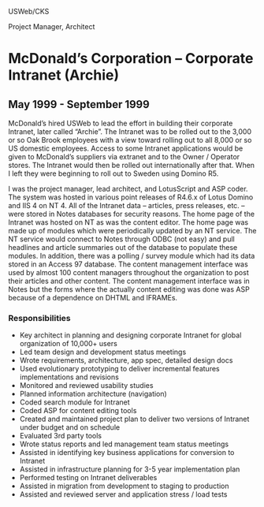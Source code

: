 USWeb/CKS

Project Manager, Architect

# McDonald’s Corporation – Corporate Intranet (Archie)
## May 1999 - September 1999


McDonald’s hired USWeb to lead the effort in building their corporate Intranet, later called “Archie”. The Intranet was to be rolled out to the 3,000 or so Oak Brook employees with a view toward rolling out to all 8,000 or so US domestic employees. Access to some Intranet applications would be given to McDonald’s suppliers via extranet and to the Owner / Operator stores. The Intranet would then be rolled out internationally after that. When I left they were beginning to roll out to Sweden using Domino R5.

I was the project manager, lead architect, and LotusScript and ASP coder. The system was hosted in various point releases of R4.6.x of Lotus Domino and IIS 4 on NT 4. All of the Intranet data – articles, press releases, etc. – were stored in Notes databases for security reasons. The home page of the Intranet was hosted on NT as was the content editor. The home page was made up of modules which were periodically updated by an NT service. The NT service would connect to Notes through ODBC (not easy) and pull headlines and article summaries out of the database to populate these modules. In addition, there was a polling / survey module which had its data stored in an Access 97 database. The content management interface was used by almost 100 content managers throughout the organization to post their articles and other content. The content management interface was in Notes but the forms where the actually content editing was done was ASP because of a dependence on DHTML and IFRAMEs.

### Responsibilities

* Key architect in planning and designing corporate Intranet for global organization of 10,000+ users
* Led team design and development status meetings
* Wrote requirements, architecture, app spec, detailed design docs
* Used evolutionary prototyping to deliver incremental features implementations and revisions
* Monitored and reviewed usability studies
* Planned information architecture (navigation)
* Coded search module for Intranet
* Coded ASP for content editing tools
* Created and maintained project plan to deliver two versions of Intranet under budget and on schedule
* Evaluated 3rd party tools
* Wrote status reports and led management team status meetings
* Assisted in identifying key business applications for conversion to Intranet
* Assisted in infrastructure planning for 3-5 year implementation plan
* Performed testing on Intranet deliverables
* Assisted in migration from development to staging to production
* Assisted and reviewed server and application stress / load tests